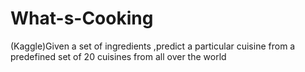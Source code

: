 # What-s-Cooking
(Kaggle)Given a set of ingredients ,predict a particular cuisine from a predefined set of 20 cuisines from all over the world 
